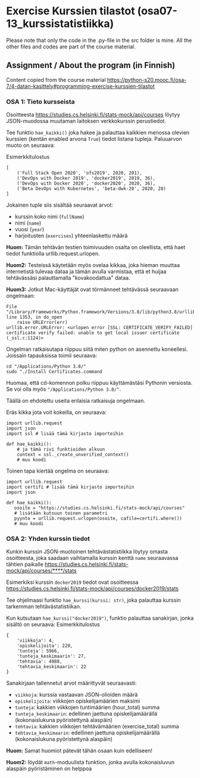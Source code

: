 # Exercise Kurssien tilastot (osa07-13_kurssistatistiikka)
Please note that only the code in the .py-file in the src folder is mine. All the other files and codes are part of the course material.

## Assignment / About the program (in Finnish)
Content copied from the course material https://python-s20.mooc.fi/osa-7/4-datan-kasittely#programming-exercise-kurssien-tilastot

### OSA 1: Tieto kursseista

Osoitteesta https://studies.cs.helsinki.fi/stats-mock/api/courses löytyy JSON-muodossa muutaman laitoksen verkkokurssin perustiedot.

Tee funktio `hae_kaikki()` joka hakee ja palauttaa kaikkien menossa olevien kurssien (kentän enabled arvona `True`) tiedot listana tupleja. Paluuarvon muoto on seuraava:

Esimerkkitulostus

    [
        ('Full Stack Open 2020', 'ofs2019', 2020, 201),
        ('DevOps with Docker 2019', 'docker2019', 2019, 36),
        ('DevOps with Docker 2020', 'docker2020', 2020, 36),
        ('Beta DevOps with Kubernetes', 'beta-dwk-20', 2020, 28)
    ]

Jokainen tuple siis sisältää seuraavat arvot:
* kurssin koko nimi (`fullName`)
* nimi (`name`)
* vuosi (`year`)
* harjoitusten (`exercises`) yhteenlaskettu määrä

**Huom:** Tämän tehtävän testien toimivuuden osalta on oleellista, että haet tiedot funktiolla urllib.request.urlopen.

**Huom2:** Testeissä käytetään myös ovelaa kikkaa, joka hieman muuttaa internetistä tulevaa dataa ja tämän avulla varmistaa, että et huijaa tehtävässäsi palauttamalla "kovakoodattua" dataa.

**Huom3:** Jotkut Mac-käyttäjät ovat törmänneet tehtävässä seuraavaan ongelmaan:

    File "/Library/Frameworks/Python.framework/Versions/3.8/lib/python3.8/urllib/request.py", line 1353, in do_open
        raise URLError(err)
    urllib.error.URLError: <urlopen error [SSL: CERTIFICATE_VERIFY_FAILED] certificate verify failed: unable to get local issuer certificate (_ssl.c:1124)>

Ongelman ratkaisutapa riippuu siitä miten python on asennettu koneellesi. Joissain tapauksissa toimii seuraava:

    cd "/Applications/Python 3.8/"
    sudo "./Install Certificates.command

Huomaa, että cd-komennon polku riippuu käyttämästäsi Pythonin versiosta. Se voi olla myös `"/Applications/Python 3.8/"`.

Täällä on ehdotettu useita erilaisia ratkaisuja ongelmaan.

Eräs kikka jota voit kokeilla, on seuraava:

    import urllib.request
    import json
    import ssl # lisää tämä kirjasto importeihin

    def hae_kaikki():
        # ja tämä rivi funktioiden alkuun
        context = ssl._create_unverified_context()
        # muu koodi

Toinen tapa kiertää ongelma on seuraava:

    import urllib.request
    import certifi # lisää tämä kirjasto importeihin
    import json

    def hae_kaikki():
       osoite = "https://studies.cs.helsinki.fi/stats-mock/api/courses"
       # lisätään kutsuun toinen parametri
       pyynto = urllib.request.urlopen(osoite, cafile=certifi.where())
       # muu koodi

### OSA 2: Yhden kurssin tiedot

Kunkin kurssin JSON-muotoinen tehtävästatistiikka löytyy omasta osoitteesta, joka saadaan vaihtamalla kurssin kenttä `name` seuraavassa tähtien paikalle https://studies.cs.helsinki.fi/stats-mock/api/courses/****/stats

Esimerkiksi kurssin `docker2019` tiedot ovat osoitteessa https://studies.cs.helsinki.fi/stats-mock/api/courses/docker2019/stats

Tee ohjelmaasi funktio `hae_kurssi(kurssi: str)`, joka palauttaa kurssin tarkemman tehtävästatistiikan.

Kun kutsutaan `hae_kurssi("docker2019")`, funktio palauttaa sanakirjan, jonka sisältö on seuraava:
Esimerkkitulostus

    {
        'viikkoja': 4,
        'opiskelijoita': 220,
        'tunteja': 5966,
        'tunteja_keskimaarin': 27,
        'tehtavia': 4988,
        'tehtavia_keskimaarin': 22
    }

Sanakirjaan tallennetut arvot määrittyvät seuraavasti:

* `viikkoja`: kurssia vastaavan JSON-olioiden määrä
* `opiskelijoita`: viikkojen opiskelijamäärien maksimi
* `tunteja`: kakkien viikkojen tuntimäärien (hour_total) summa
* `tunteja_keskimaarin`: edellinen jaettuna opiskelijamäärällä (kokonaislukuna pyöristettynä alaspäin)
* `tehtavia`: kakkien viikkojen tehtävämäärien (exercise_total) summa
* `tehtavia_keskimaarin`: edellinen jaettuna opiskelijamäärällä (kokonaislukuna pyöristettynä alaspäin)

**Huom:** Samat huomiot pätevät tähän osaan kuin edelliseen!

**Huom2:** löydät `math`-moduulista funktion, jonka avulla kokonaisluvun alaspäin pyöristäminen on helppoa
